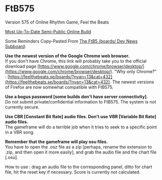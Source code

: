 # FtB575
Version 575 of Online Rhythm Game, Feel the Beats  

[Most Up-To-Date Semi-Public Online Build](https://feelthebeats.se/575_2016_08_21/edit/)  

Some Reminders Copy-Pasted From [The FtB5 /boards/ Dev News Subboard](https://feelthebeats.se/boards/?nyan=13):  

**Use the newest version of the Google Chrome web browser.**  
If you don't have Chrome, this link will probably take you to the official download page [https://www.google.com/chrome/browser/desktop/](https://www.google.com/chrome/browser/desktop/). "Why only Chrome?" : [https://feelthebeats.se/boards/?nyan=13&cat=432](https://feelthebeats.se/boards/?nyan=13&cat=432). The newest versions of Firefox are now somewhat compatible with FtB575.  

**Use a bogus password [some builds don't have server connectivity].**  
Do not submit private/confidential information to FtB575. The system is not currently secure.  

**Use CBR [Constant Bit Rate] audio files. Don't use VBR [Variable Bit Rate] audio files.**  
The gameframe will do a terrible job when it tries to seek to a specific point in a VBR song.  

**Remember that the gameframe will play osu files.**  
You have to open the .osz file as a zip [perhaps, rename the extension to .zip, and then open it more easily], and grab the audio file and the chart file [.osu].  

How to use : drag an audio file to the corresponding panel, ditto for chart file, hit the reset key if necessary. Score is currently not calculated.  

